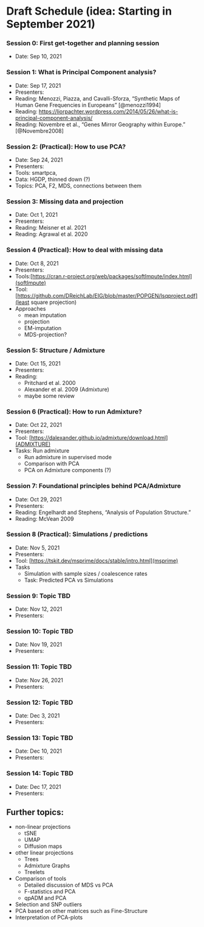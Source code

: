# Draft Schedule (idea: Starting in September 2021)

### Session 0: First get-together and planning session
- Date: Sep 10, 2021 

### Session 1: What is Principal Component analysis?
- Date: Sep 17, 2021
- Presenters:
- Reading: Menozzi, Piazza, and Cavalli-Sforza, “Synthetic Maps of Human Gene Frequencies in Europeans” [@menozzi1994]
- Reading: https://liorpachter.wordpress.com/2014/05/26/what-is-principal-component-analysis/
- Reading: Novembre et al., “Genes Mirror Geography within Europe.” [@Novembre2008]

### Session 2: (Practical): How to use PCA?
- Date: Sep 24, 2021
- Presenters:
- Tools: smartpca,
- Data: HGDP, thinned down (?)
- Topics: PCA, F2, MDS, connections between them

### Session 3: Missing data and projection
- Date: Oct 1, 2021
- Presenters:
- Reading: Meisner et al. 2021
- Reading: Agrawal et al. 2020

### Session 4 (Practical): How to deal with missing data
- Date: Oct 8, 2021
- Presenters:
- Tools:[https://cran.r-project.org/web/packages/softImpute/index.html](softImpute)
- Tool: [https://github.com/DReichLab/EIG/blob/master/POPGEN/lsqproject.pdf](least square projection)
- Approaches
  - mean imputation
  - projection
  - EM-imputation
  - MDS-projection?

### Session 5: Structure / Admixture
- Date: Oct 15, 2021
- Presenters:
- Reading: 
  - Pritchard et al. 2000
  - Alexander et al. 2009 (Admixture)
  - maybe some review
    
### Session 6 (Practical): How to run Admixture?
- Date: Oct 22, 2021
- Presenters:
- Tool: [https://dalexander.github.io/admixture/download.html](ADMIXTURE)
- Tasks: Run admixture
    - Run admixture in supervised mode
    - Comparison with PCA
    - PCA on Admixture components (?)

### Session 7: Foundational principles behind PCA/Admixture
- Date: Oct 29, 2021
- Presenters:
- Reading: Engelhardt and Stephens, “Analysis of Population Structure.”
- Reading: McVean 2009

### Session 8 (Practical): Simulations / predictions
- Date: Nov 5, 2021
- Presenters:
- Tool: [https://tskit.dev/msprime/docs/stable/intro.html](msprime)
- Tasks 
    - Simulation with sample sizes / coalescence rates
    - Task: Predicted PCA vs Simulations

### Session 9: Topic TBD
- Date: Nov 12, 2021
- Presenters:

### Session 10: Topic TBD
- Date: Nov 19, 2021
- Presenters:

### Session 11: Topic TBD
- Date: Nov 26, 2021
- Presenters:

### Session 12: Topic TBD
- Date: Dec 3, 2021
- Presenters:

### Session 13: Topic TBD
- Date: Dec 10, 2021
- Presenters:

### Session 14: Topic TBD
- Date: Dec 17, 2021
- Presenters:

## Further topics:
- non-linear projections
    - tSNE
    - UMAP
    - Diffusion maps
- other linear projections
    - Trees
    - Admixture Graphs
    - Treelets
- Comparison of tools
    - Detailed discussion of MDS vs PCA
    - F-statistics and PCA
    - qpADM and PCA
- Selection and SNP outliers
- PCA based on other matrices such as Fine-Structure
- Interpretation of PCA-plots
